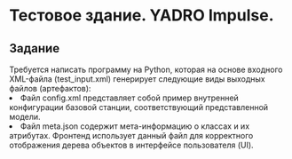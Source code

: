 <h1>Тестовое здание. YADRO Impulse.</h1>
<h2>Задание</h2>
Требуется написать программу на Python, которая на основе входного XML-файла (test_input.xml) генерирует следующие виды выходных файлов (артефактов):
<li>Файл config.xml представляет собой пример внутренней конфигурации базовой станции, соответствующий представленной модели.</li>
<li>Файл meta.json содержит мета-информацию о классах и их атрибутах. Фронтенд использует данный файл для корректного отображения дерева объектов в интерфейсе пользователя (UI). </li>
